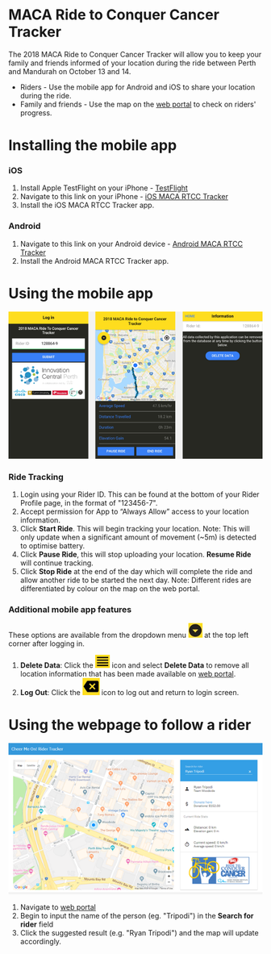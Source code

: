 # MACA Ride to Conquer Cancer Tracker

The 2018 MACA Ride to Conquer Cancer Tracker will allow you to keep your family and friends informed of your location during the ride between Perth and Mandurah on October 13 and 14.
- Riders - Use the mobile app for Android and iOS to share your location during the ride.
- Family and friends - Use the map on the [web portal](https://cheermeon.com.au/) to check on riders' progress.

# Installing the mobile app
### iOS
1. Install Apple TestFlight on your iPhone - [TestFlight](https://itunes.apple.com/au/app/testflight/id899247664?mt=8)
2. Navigate to this link on your iPhone - [iOS MACA RTCC Tracker](https://testflight.apple.com/join/i0LF6KyZ)
3. Install the iOS MACA RTCC Tracker app.

### Android
1. Navigate to this link on your Android device - [Android MACA RTCC Tracker](https://play.google.com/store/apps/details?id=com.rtripodi.macartcctracker)
2. Install the Android MACA RTCC Tracker app.

# Using the mobile app
![alt text](https://raw.githubusercontent.com/rtripod/rtripod.github.io/master/Mobile%20App.png "Mobile App")
### Ride Tracking
1. Login using your Rider ID. This can be found at the bottom of your Rider Profile page, in the format of "123456-7".
2. Accept permission for App to “Always Allow” access to your location information.
3. Click **Start Ride**. This will begin tracking your location.
Note: This will only update when a significant amount of movement (~5m) is detected to optimise battery.
4. Click **Pause Ride**, this will stop uploading your location. **Resume Ride** will continue tracking.
5. Click **Stop Ride** at the end of the day which will complete the ride and allow another ride to be started the next day.
Note: Different rides are differentiated by colour on the map on the web portal.

### Additional mobile app features
These options are available from the dropdown menu ![alt text](https://github.com/rtripod/rtripod.github.io/raw/master/Dropdown.png "Dropdown Icon") at the top left corner after logging in.
1. **Delete Data**: Click the ![alt text](https://github.com/rtripod/rtripod.github.io/raw/master/Information.png "Information Icon") icon and select **Delete Data** to remove all location information that has been made available on [web portal](https://cheermeon.com.au/).
2. **Log Out**: Click the ![alt text](https://github.com/rtripod/rtripod.github.io/raw/master/Logout.png "Log Out Icon") icon to log out and return to login screen. 

# Using the webpage to follow a rider
![alt text](https://raw.githubusercontent.com/rtripod/rtripod.github.io/master/Web%20Map.png "Web Portal")
1. Navigate to [web portal](https://cheermeon.com.au/)
2. Begin to input the name of the person (eg. "Tripodi") in the **Search for rider** field
3. Click the suggested result (e.g. "Ryan Tripodi") and the map will update accordingly.
